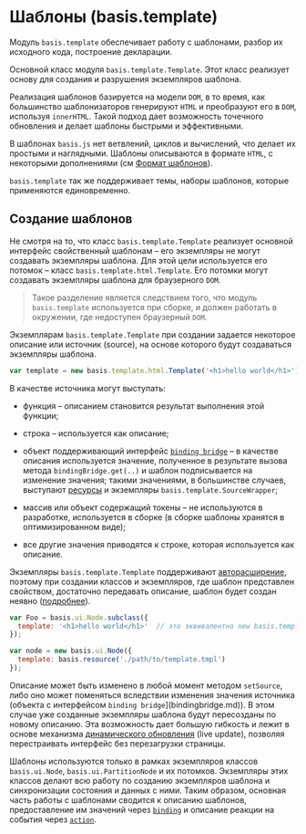 # Шаблоны (basis.template)

Модуль `basis.template` обеспечивает работу с шаблонами, разбор их исходного кода, построение декларации.

Основной класс модуля `basis.template.Template`. Этот класс реализует основу для создания и разрушения экземпляров шаблона. 

Реализация шаблонов базируется на модели `DOM`, в то время, как большинство шаблонизаторов генерируют `HTML` и преобразуют его в `DOM`, используя `innerHTML`. Такой подход дает возможность точечного обновления и делает шаблоны быстрыми и эффективными.

В шаблонах `basis.js` нет ветвлений, циклов и вычислений, что делает их простыми и наглядными. Шаблоны описываются в формате `HTML`, с некоторыми дополнениями (см [Формат шаблонов](basis.template_format.md)).

`basis.template` так же поддерживает темы, наборы шаблонов, которые применяются единовременно.

## Создание шаблонов

Не смотря на то, что класс `basis.template.Template` реализует основной интерфейс свойственный шаблонам – его экземпляры не могут создавать экземпляры шаблона. Для этой цели используется его потомок – класс `basis.template.html.Template`. Его потомки могут создавать экземпляры шаблона для браузерного `DOM`.

> Такое разделение является следствием того, что модуль `basis.template` используется при сборке, и должен работать в окружении, где недоступен браузерный `DOM`.

Экземплярам `basis.template.Template` при создании задается некоторое описание или источник (source), на основе которого будут создаваться экземпляры шаблона. 

```js
var template = new basis.template.html.Template('<h1>hello world</h1>');
```

В качестве источника могут выступать:

  * функция – описанием становится результат выполнения этой функции;
  
  * строка – используется как описание;
  
  * объект поддерживающий интерфейс [`binding bridge`](bindingbridge.md) – в качестве описания используется значение, полученное в результате вызова метода `bindingBridge.get(..)` и шаблон подписывается на изменение значения; такими значениями, в большинстве случаев, выступают [ресурсы](resources.md) и экземпляры `basis.template.SourceWrapper`;
  
  * массив или объект содержащий токены – не используются в разработке, используется в сборке (в сборке шаблоны хранятся в оптимизированном виде);

  * все другие значения приводятся к строке, которая используется как описание.

Экземпляры `basis.template.Template` поддерживают [авторасширение](basis.Class.md#Авторасширение), поэтому при создании классов и экземпляров, где шаблон представлен свойством, достаточно передавать описание, шаблон будет создан неявно ([подробнее](basis.ui_template.md)).

```js
var Foo = basis.ui.Node.subclass({
  template: '<h1>hello world</h1>'  // это эквивалентно new basis.template.html.Template('<h1>hello world</h1>')
});

var node = new basis.ui.Node({
  template: basis.resource('./path/to/template.tmpl')
});
```

Описание может быть изменено в любой момент методом `setSource`, либо оно может поменяться вследствии изменения значения источника (объекта с интерфейсом `binding bridge`](bindingbridge.md)). В этом случае уже созданные экземпляры шаблона будут пересозданы по новому описанию. Эта возможность дает большую гибкость и лежит в основе механизма [динамического обновления](basis.template_liveupdate.md) (live update), позволяя перестраивать интерфейс без перезагрузки страницы.

Шаблоны используются только в рамках экземпляров классов `basis.ui.Node`, `basis.ui.PartitionNode` и их потомков. Экземпляры этих классов делают всю работу по созданию экземпляров шаблона и синхронизации состояния и данных с ними. Таким образом, основная часть работы с шаблонами сводится к описанию шаблонов, предоставление им значений через [`binding`](basis.ui_bindings.md) и описание реакции на события через [`action`](basis.ui_actions.md).
